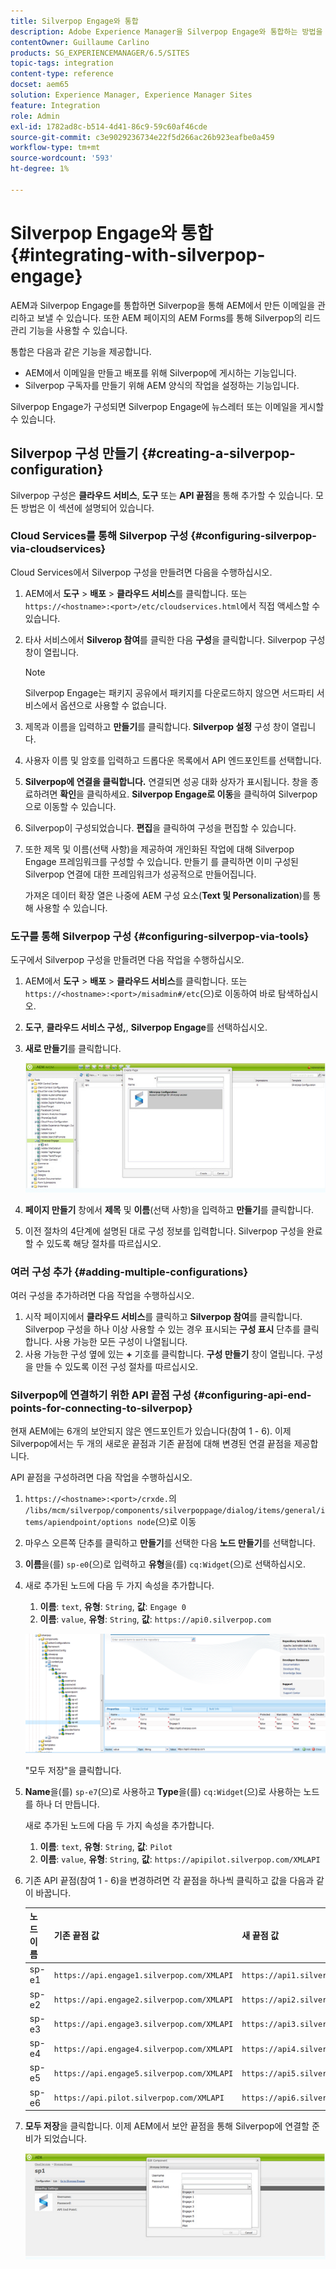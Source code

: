 ```yaml
---
title: Silverpop Engage와 통합
description: Adobe Experience Manager을 Silverpop Engage와 통합하는 방법을 알아봅니다.
contentOwner: Guillaume Carlino
products: SG_EXPERIENCEMANAGER/6.5/SITES
topic-tags: integration
content-type: reference
docset: aem65
solution: Experience Manager, Experience Manager Sites
feature: Integration
role: Admin
exl-id: 1782ad8c-b514-4d41-86c9-59c60af46cde
source-git-commit: c3e9029236734e22f5d266ac26b923eafbe0a459
workflow-type: tm+mt
source-wordcount: '593'
ht-degree: 1%

---
```


# Silverpop Engage와 통합{#integrating-with-silverpop-engage}

<!-- THIS ENTIRE TOPIC APPEARS OBSOLETE BECAUSE SILVERPOP NO LONGER EXISTS AND THERE ARE NO REDIRECTS FOR THE DOWNLOAD URL BELOW THAT IS 404.
>[!NOTE]
>
>Silverpop integration is **not** available out of the box. Download the Silverpop integration package `https://www.adobeaemcloud.com/content/marketplace/marketplaceProxy.html?packagePath=/content/companies/public/adobe/packages/aem620/product/cq-mcm-integrations-silverpop-content` from Package Share and install it on your instance. After you have installed the package, you can configure it as described in this document. -->

AEM과 Silverpop Engage를 통합하면 Silverpop을 통해 AEM에서 만든 이메일을 관리하고 보낼 수 있습니다. 또한 AEM 페이지의 AEM Forms를 통해 Silverpop의 리드 관리 기능을 사용할 수 있습니다.

통합은 다음과 같은 기능을 제공합니다.

* AEM에서 이메일을 만들고 배포를 위해 Silverpop에 게시하는 기능입니다.
* Silverpop 구독자를 만들기 위해 AEM 양식의 작업을 설정하는 기능입니다.

Silverpop Engage가 구성되면 Silverpop Engage에 뉴스레터 또는 이메일을 게시할 수 있습니다.

## Silverpop 구성 만들기 {#creating-a-silverpop-configuration}

Silverpop 구성은 **클라우드 서비스**, **도구** 또는 **API 끝점**&#x200B;을 통해 추가할 수 있습니다. 모든 방법은 이 섹션에 설명되어 있습니다.

### Cloud Services를 통해 Silverpop 구성 {#configuring-silverpop-via-cloudservices}

Cloud Services에서 Silverpop 구성을 만들려면 다음을 수행하십시오.

1. AEM에서 **도구** > **배포** > **클라우드 서비스**&#x200B;를 클릭합니다. 또는 `https://<hostname>:<port>/etc/cloudservices.html`에서 직접 액세스할 수 있습니다.
1. 타사 서비스에서 **Silverop 참여**&#x200B;를 클릭한 다음 **구성**&#x200B;을 클릭합니다. Silverpop 구성 창이 열립니다.

   >[!NOTE]
   >
   >Silverpop Engage는 패키지 공유에서 패키지를 다운로드하지 않으면 서드파티 서비스에서 옵션으로 사용할 수 없습니다.

1. 제목과 이름을 입력하고 **만들기**&#x200B;를 클릭합니다. **&#x200B; Silverpop 설정** 구성 창이 열립니다.
1. 사용자 이름 및 암호를 입력하고 드롭다운 목록에서 API 엔드포인트를 선택합니다.
1. **Silverpop에 연결을 클릭합니다.** 연결되면 성공 대화 상자가 표시됩니다. 창을 종료하려면 **확인**&#x200B;을 클릭하세요. **Silverpop Engage로 이동**&#x200B;을 클릭하여 Silverpop으로 이동할 수 있습니다.
1. Silverpop이 구성되었습니다. **편집**&#x200B;을 클릭하여 구성을 편집할 수 있습니다.
1. 또한 제목 및 이름(선택 사항)을 제공하여 개인화된 작업에 대해 Silverpop Engage 프레임워크를 구성할 수 있습니다. 만들기 를 클릭하면 이미 구성된 Silverpop 연결에 대한 프레임워크가 성공적으로 만들어집니다.

   가져온 데이터 확장 열은 나중에 AEM 구성 요소(**Text 및 Personalization**)를 통해 사용할 수 있습니다.

### 도구를 통해 Silverpop 구성 {#configuring-silverpop-via-tools}

도구에서 Silverpop 구성을 만들려면 다음 작업을 수행하십시오.

1. AEM에서 **도구** > **배포** > **클라우드 서비스**&#x200B;를 클릭합니다. 또는 `https://<hostname>:<port>/misadmin#/etc`(으)로 이동하여 바로 탐색하십시오.
1. **도구**, **클라우드 서비스 구성,**, **Silverpop Engage**&#x200B;를 선택하십시오.
1. **새로 만들기**&#x200B;를 클릭합니다.

   ![chlimage_1-6](assets/chlimage_1-6.jpeg)

1. **페이지 만들기** 창에서 **제목** 및 **이름**(선택 사항)을 입력하고 **만들기**&#x200B;를 클릭합니다.
1. 이전 절차의 4단계에 설명된 대로 구성 정보를 입력합니다. Silverpop 구성을 완료할 수 있도록 해당 절차를 따르십시오.

### 여러 구성 추가 {#adding-multiple-configurations}

여러 구성을 추가하려면 다음 작업을 수행하십시오.

1. 시작 페이지에서 **클라우드 서비스**&#x200B;를 클릭하고 **Silverpop 참여**&#x200B;를 클릭합니다. Silverpop 구성을 하나 이상 사용할 수 있는 경우 표시되는 **구성 표시** 단추를 클릭합니다. 사용 가능한 모든 구성이 나열됩니다.
1. 사용 가능한 구성 옆에 있는 **+** 기호를 클릭합니다. **구성 만들기** 창이 열립니다. 구성을 만들 수 있도록 이전 구성 절차를 따르십시오.

### Silverpop에 연결하기 위한 API 끝점 구성 {#configuring-api-end-points-for-connecting-to-silverpop}

현재 AEM에는 6개의 보안되지 않은 엔드포인트가 있습니다(참여 1 - 6). 이제 Silverpop에서는 두 개의 새로운 끝점과 기존 끝점에 대해 변경된 연결 끝점을 제공합니다.

API 끝점을 구성하려면 다음 작업을 수행하십시오.

1. `https://<hostname>:<port>/crxde.`의 `/libs/mcm/silverpop/components/silverpoppage/dialog/items/general/items/apiendpoint/options node`(으)로 이동
1. 마우스 오른쪽 단추를 클릭하고 **만들기**&#x200B;를 선택한 다음 **노드 만들기**&#x200B;를 선택합니다.
1. **이름**&#x200B;을(를) `sp-e0`(으)로 입력하고 **유형**&#x200B;을(를) `cq:Widget`(으)로 선택하십시오.
1. 새로 추가된 노드에 다음 두 가지 속성을 추가합니다.

   1. **이름**: `text`, **유형**: `String`, **값**: `Engage 0`
   1. **이름**: `value`, **유형**: `String`, **값**: `https://api0.silverpop.com`

   ![chlimage_1-42](assets/chlimage_1-42.png)

   &quot;모두 저장&quot;을 클릭합니다.

1. **Name**&#x200B;을(를) `sp-e7`(으)로 사용하고 **Type**&#x200B;을(를) `cq:Widget`(으)로 사용하는 노드를 하나 더 만듭니다.

   새로 추가된 노드에 다음 두 가지 속성을 추가합니다.

   1. **이름**: `text`, **유형**: `String`, **값**: `Pilot`
   1. **이름**: `value`, **유형**: `String`, **값**: `https://apipilot.silverpop.com/XMLAPI`

1. 기존 API 끝점(참여 1 - 6)을 변경하려면 각 끝점을 하나씩 클릭하고 값을 다음과 같이 바꿉니다.

   | **노드 이름** | **기존 끝점 값** | **새 끝점 값** |
   |---|---|---|
   | sp-e1 | `https://api.engage1.silverpop.com/XMLAPI` | `https://api1.silverpop.com` |
   | sp-e2 | `https://api.engage2.silverpop.com/XMLAPI` | `https://api2.silverpop.com` |
   | sp-e3 | `https://api.engage3.silverpop.com/XMLAPI` | `https://api3.silverpop.com` |
   | sp-e4 | `https://api.engage4.silverpop.com/XMLAPI` | `https://api4.silverpop.com` |
   | sp-e5 | `https://api.engage5.silverpop.com/XMLAPI` | `https://api5.silverpop.com` |
   | sp-e6 | `https://api.pilot.silverpop.com/XMLAPI` | `https://api6.silverpop.com` |

1. **모두 저장**&#x200B;을 클릭합니다. 이제 AEM에서 보안 끝점을 통해 Silverpop에 연결할 준비가 되었습니다.

   ![chlimage_1-7](assets/chlimage_1-7.jpeg)

